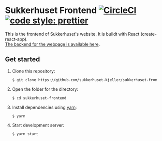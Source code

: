 # Sukkerhuset Frontend [![CircleCI](https://circleci.com/gh/sukkerhuset-kjeller/sukkerhuset-frontend/tree/master.svg?style=shield)](https://circleci.com/gh/sukkerhuset-kjeller/sukkerhuset-frontend/tree/master) [![code style: prettier](https://img.shields.io/badge/code_style-prettier-ff69b4.svg?style=flat-square)](https://github.com/prettier/prettier)

This is the frontend of Sukkerhuset's website. It is buildt with React (create-react-app).<br/>
[The backend for the webpage is available here](https://github.com/sukkerhuset-kjeller/sukkerhuset-backend).

## Get started

1. Clone this repository:
   ```bash
   $ git clone https://github.com/sukkerhuset-kjeller/sukkerhuset-frontend.git
   ```
2. Open the folder for the directory:
   ```bash
   $ cd sukkerhuset-frontend
   ```
3. Install dependencies using [yarn](https://yarnpkg.com/en/docs/install):
   ```bash
   $ yarn
   ```
4. Start development server:
   ```bash
   $ yarn start
   ```
